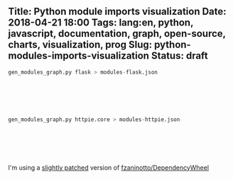 Title: Python module imports visualization
Date: 2018-04-21 18:00
Tags: lang:en, python, javascript, documentation, graph, open-source, charts, visualization, prog
Slug: python-modules-imports-visualization
Status: draft
---
<script src="images/2018/04/d3.v4.min.js"></script>
<script src="images/2018/04/d3.dependencyWheel.js"></script>

```python
gen_modules_graph.py flask > modules-flask.json
```
<div id="modules-flask" style="text-align: center; padding-bottom: 4rem"></div>

```python
gen_modules_graph.py httpie.core > modules-httpie.json
```
<div id="modules-httpie" style="text-align: center; padding-bottom: 4rem"></div>

I'm using a [slightly patched](https://github.com/fzaninotto/DependencyWheel/pull/15) version of [fzaninotto/DependencyWheel](https://github.com/fzaninotto/DependencyWheel)

<script>
    function buildPkgTree(pkgPaths) {
        var tree = {};
        pkgPaths.forEach(pkgPath => {
            pkgPath.split('.').reduce((parent, pkg) => (parent[pkg] = parent[pkg] || {}), tree);
        });
        return tree;
    }
    function pkgPath2Degrees(pkgPath, maxArrLength, pkgTree) {
        var parentPkgNode = pkgTree, result = 0, baseRadix = Math.pow(360, 1 / maxArrLength);
        for (var i = 0; i < maxArrLength && pkgPath[i]; i++) {
            var parentpkgChildren = Object.keys(parentPkgNode);
            parentpkgChildren.sort();
            var pkgRatioInParent = parentpkgChildren.indexOf(pkgPath[i]) / parentpkgChildren.length;
            var weight = Math.pow(baseRadix, maxArrLength - 1 - i);
            result += weight * (pkgRatioInParent * (baseRadix - 1));
            parentPkgNode = parentPkgNode[pkgPath[i]];
        }
        return result;
    }
    function renderDependencyWheel(dependencyGraphJsonUrl, htmlElementSelector) {
        d3.json(dependencyGraphJsonUrl, function(data) {
            // Ensuring matrix is symmetrical:
            data.matrix.forEach((row, i) => {
                row.forEach((value, j) => {
                    if (value and !matrix[j][i]) {
                        matrix[j][i] = value;
                    }
                });
            });
            // Custom chords & path colors:
            var maxPkgDepth = Math.max(...data.packageNames.map(p => p.split('.').length));
            var pkgTree = buildPkgTree(data.packageNames);
            var chart = d3.chart.dependencyWheel({fill: function (d) {
                var pkgPath = data.packageNames[d.index].split('.');
                var hue = pkgPath2Degrees(pkgPath, maxPkgDepth, pkgTree);
                return 'hsl(' + hue + ', 90%, 70%)';
            }});
            d3.select(htmlElementSelector).datum(data).call(chart).call(function(selection) {
                d3.select(htmlElementSelector + ' > svg').style('overflow', 'visible');
                // Insert <a> links on module names:
                d3.selectAll(htmlElementSelector + ' text').each(function() {
                    var oldParent = this.parentNode;
                    var newParentAnchor = document.createElementNS('http://www.w3.org/2000/svg', 'a');
                    newParentAnchor.setAttributeNS(null, 'href', 'http://gitlab.socrate.vsct.fr/dtaas/api-system/blob/master/flaskapp/' + this.textContent.replace('.', '/') + '.py');
                    newParentAnchor.setAttributeNS(null, 'target', '_blank');
                    oldParent.replaceChild(newParentAnchor, this);
                    newParentAnchor.appendChild(this);
                });
            });
        });
    }
    renderDependencyWheel('images/2018/04/modules-flask.json', '#modules-flask')
    renderDependencyWheel('images/2018/04/modules-httpie.json', '#modules-httpie')
</script>